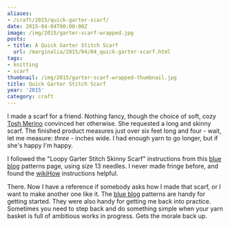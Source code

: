 ```yaml
---
aliases:
- /craft/2015/quick-garter-scarf/
date: 2015-04-04T00:00:00Z
image: /img/2015/garter-scarf-wrapped.jpg
posts:
- title: A Quick Garter Stitch Scarf
  url: /marginalia/2015/04/04_quick-garter-scarf.html
tags:
- knitting
- scarf
thumbnail: /img/2015/garter-scarf-wrapped-thumbnail.jpg
title: Quick Garter Stitch Scarf
year: '2015'
category: craft
---
```

[wikiHow]: http://www.wikihow.com/Add-Fringe-to-a-Crochet-or-Knit-Project
[blue blog]: http://alison.knitsmiths.us/pattern_beginners_scarves.html
[Tosh Merino]: http://madelinetosh.com/store/index.php/yarns/tosh-merino.html
I made a scarf for a friend. Nothing fancy, though the choice of soft, cozy [Tosh Merino][] convinced her
otherwise. She requested a long and skinny scarf. The finished product measures just over six feet long and
four - wait, let me measure: *three* -  inches
wide. I had enough yarn to go longer, but if she's happy I'm happy.
<!--more-->

I followed the "Loopy Garter Stitch Skinny Scarf" instructions from this [blue blog][] patterns page, using
size 13 needles. I never made fringe before, and found the [wikiHow][] instructions helpful.

There. Now I have a reference if somebody asks how I made that scarf, or I want to make another one like
it. The [blue blog][] patterns are handy for getting started. They were also handy for getting me back into
practice. Sometimes you need to step back and do something simple when your yarn basket is full of ambitious
works in progress. Gets the morale back up.

